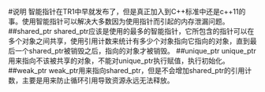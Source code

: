 #说明
智能指针在TR1中早就发布了，但是真正加入到C++标准中还是c++11的事。使用智能指针可以解决大多数因为使用指针而引起的内存泄漏问题。
##shared\_ptr
shared\_ptr应该是使用的最多的智能指针，它所包含的指针可以在多个对象之间共享，使用引用计数来统计有多少个对象指向它指向的对象，直到最后一个shared\_ptr被销毁之后，指向的对象才被销毁。
##unique\_ptr
unique\_ptr用来指向不该被共享的对象，不能对unique\_ptr执行赋值，执行初始化。
##weak\_ptr
weak\_ptr用来指向shared\_ptr，但是不会增加shared\_ptr的引用计数，主要是用来防止循环引用导致资源永远无法释放。

